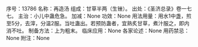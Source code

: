 序号：13786
名称：再造汤
组成：甘草半两（生锉）。
出处：《圣济总录》卷一七七。
主治：小儿中蛊危急。
加减：None
功效：None
用法用量：用水1中盏，煎至5分，去滓，分温2服。当吐蛊出。若预防蛊者，宜熟炙甘草，煮汁服之，即内消不吐。
制备方法：上为粗末。
临床应用：None
各家论述：None
用药禁忌：None
附注：None
